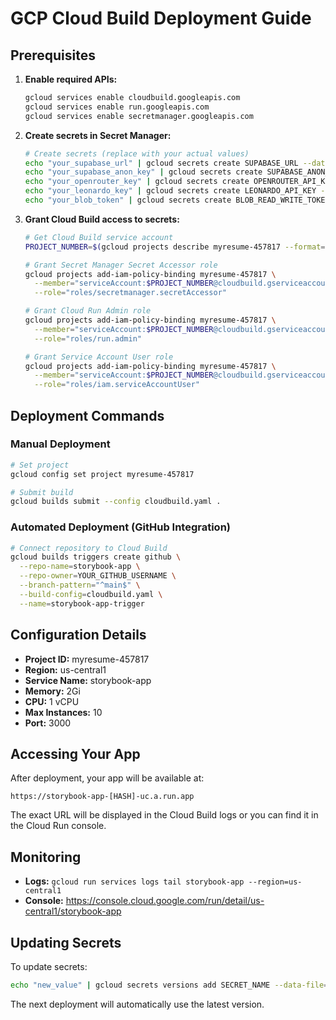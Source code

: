 # GCP Cloud Build Deployment Guide

## Prerequisites

1. **Enable required APIs:**
   ```bash
   gcloud services enable cloudbuild.googleapis.com
   gcloud services enable run.googleapis.com
   gcloud services enable secretmanager.googleapis.com
   ```

2. **Create secrets in Secret Manager:**
   ```bash
   # Create secrets (replace with your actual values)
   echo "your_supabase_url" | gcloud secrets create SUPABASE_URL --data-file=-
   echo "your_supabase_anon_key" | gcloud secrets create SUPABASE_ANON_KEY --data-file=-
   echo "your_openrouter_key" | gcloud secrets create OPENROUTER_API_KEY --data-file=-
   echo "your_leonardo_key" | gcloud secrets create LEONARDO_API_KEY --data-file=-
   echo "your_blob_token" | gcloud secrets create BLOB_READ_WRITE_TOKEN --data-file=-
   ```

3. **Grant Cloud Build access to secrets:**
   ```bash
   # Get Cloud Build service account
   PROJECT_NUMBER=$(gcloud projects describe myresume-457817 --format="value(projectNumber)")
   
   # Grant Secret Manager Secret Accessor role
   gcloud projects add-iam-policy-binding myresume-457817 \
     --member="serviceAccount:$PROJECT_NUMBER@cloudbuild.gserviceaccount.com" \
     --role="roles/secretmanager.secretAccessor"
   
   # Grant Cloud Run Admin role
   gcloud projects add-iam-policy-binding myresume-457817 \
     --member="serviceAccount:$PROJECT_NUMBER@cloudbuild.gserviceaccount.com" \
     --role="roles/run.admin"
   
   # Grant Service Account User role
   gcloud projects add-iam-policy-binding myresume-457817 \
     --member="serviceAccount:$PROJECT_NUMBER@cloudbuild.gserviceaccount.com" \
     --role="roles/iam.serviceAccountUser"
   ```

## Deployment Commands

### Manual Deployment
```bash
# Set project
gcloud config set project myresume-457817

# Submit build
gcloud builds submit --config cloudbuild.yaml .
```

### Automated Deployment (GitHub Integration)
```bash
# Connect repository to Cloud Build
gcloud builds triggers create github \
  --repo-name=storybook-app \
  --repo-owner=YOUR_GITHUB_USERNAME \
  --branch-pattern="^main$" \
  --build-config=cloudbuild.yaml \
  --name=storybook-app-trigger
```

## Configuration Details

- **Project ID:** myresume-457817
- **Region:** us-central1
- **Service Name:** storybook-app
- **Memory:** 2Gi
- **CPU:** 1 vCPU
- **Max Instances:** 10
- **Port:** 3000

## Accessing Your App

After deployment, your app will be available at:
```
https://storybook-app-[HASH]-uc.a.run.app
```

The exact URL will be displayed in the Cloud Build logs or you can find it in the Cloud Run console.

## Monitoring

- **Logs:** `gcloud run services logs tail storybook-app --region=us-central1`
- **Console:** https://console.cloud.google.com/run/detail/us-central1/storybook-app

## Updating Secrets

To update secrets:
```bash
echo "new_value" | gcloud secrets versions add SECRET_NAME --data-file=-
```

The next deployment will automatically use the latest version.
